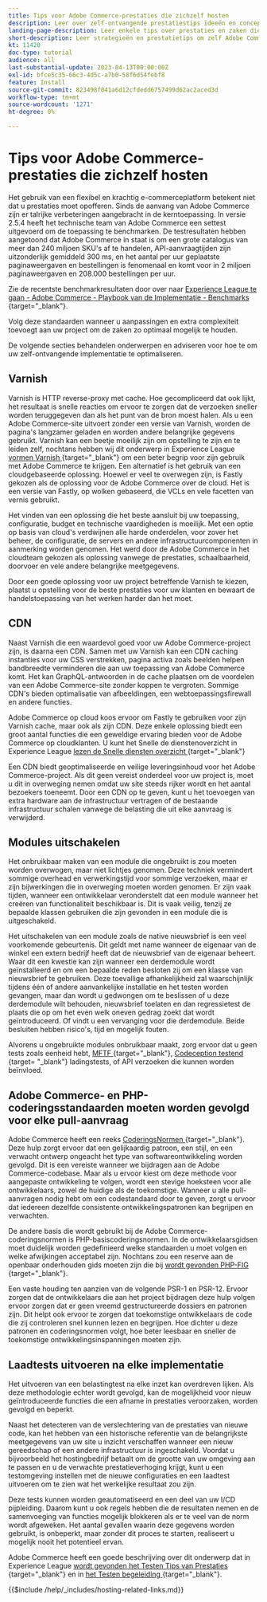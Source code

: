 ```yaml
---
title: Tips voor Adobe Commerce-prestaties die zichzelf hosten
description: Leer over zelf-ontvangende prestatiestips ideeën en concepten en beste praktijken om te overwegen.
landing-page-description: Leer enkele tips over prestaties en zaken die u in overweging kunt nemen wanneer u Adobe Commerce op uw eigen computer host.
short-description: Leer strategieën en prestatietips om zelf Adobe Commerce te hosten.
kt: 11420
doc-type: tutorial
audience: all
last-substantial-update: 2023-04-13T00:00:00Z
exl-id: bfce5c35-66c3-4d5c-a7b0-58f6d54febf8
feature: Install
source-git-commit: 823498f041a6d12cfdedd6757499d62ac2aced3d
workflow-type: tm+mt
source-wordcount: '1271'
ht-degree: 0%

---
```


# Tips voor Adobe Commerce-prestaties die zichzelf hosten

Het gebruik van een flexibel en krachtig e-commerceplatform betekent niet dat u prestaties moet opofferen. Sinds de aanvang van Adobe Commerce zijn er talrijke verbeteringen aangebracht in de kerntoepassing. In versie 2.5.4 heeft het technische team van Adobe Commerce een settest uitgevoerd om de toepassing te benchmarken. De testresultaten hebben aangetoond dat Adobe Commerce in staat is om een grote catalogus van meer dan 240 miljoen SKU&#39;s af te handelen, API-aanvraagtijden zijn uitzonderlijk gemiddeld 300 ms, en het aantal per uur geplaatste paginaweergaven en bestellingen is fenomenaal en komt voor in 2 miljoen paginaweergaven en 208.000 bestellingen per uur.

Zie de recentste benchmarkresultaten door over naar [ Experience League te gaan - Adobe Commerce - Playbook van de Implementatie - Benchmarks ](https://experienceleague.adobe.com/docs/commerce-operations/implementation-playbook/infrastructure/performance/benchmarks.html) {target="_blank"}.

Volg deze standaarden wanneer u aanpassingen en extra complexiteit toevoegt aan uw project om de zaken zo optimaal mogelijk te houden.

De volgende secties behandelen onderwerpen en adviseren voor hoe te om uw zelf-ontvangende implementatie te optimaliseren.

## Varnish

Varnish is HTTP reverse-proxy met cache. Hoe gecompliceerd dat ook lijkt, het resultaat is snelle reacties om ervoor te zorgen dat de verzoeken sneller worden teruggegeven dan als het punt van de bron moest halen. Als u een Adobe Commerce-site uitvoert zonder een versie van Varnish, worden de pagina&#39;s langzamer geladen en worden andere belangrijke gegevens gebruikt. Varnish kan een beetje moeilijk zijn om opstelling te zijn en te leiden zelf, nochtans hebben wij dit onderwerp in Experience League [ vormen Varnish ](https://experienceleague.adobe.com/docs/commerce-operations/configuration-guide/cache/varnish/config-varnish.html) {target="_blank"} om een beter begrip voor zijn gebruik met Adobe Commerce te krijgen. Een alternatief is het gebruik van een cloudgebaseerde oplossing. Hoewel er veel te overwegen zijn, is Fastly gekozen als de oplossing voor de Adobe Commerce over de cloud. Het is een versie van Fastly, op wolken gebaseerd, die VCLs en vele facetten van vernis gebruikt.

Het vinden van een oplossing die het beste aansluit bij uw toepassing, configuratie, budget en technische vaardigheden is moeilijk. Met een optie op basis van cloud&#39;s verdwijnen alle harde onderdelen, voor zover het beheer, de configuratie, de servers en andere infrastructuurcomponenten in aanmerking worden genomen. Het werd door de Adobe Commerce in het cloudteam gekozen als oplossing vanwege de prestaties, schaalbaarheid, doorvoer en vele andere belangrijke meetgegevens.

Door een goede oplossing voor uw project betreffende Varnish te kiezen, plaatst u opstelling voor de beste prestaties voor uw klanten en bewaart de handelstoepassing van het werken harder dan het moet.

## CDN

Naast Varnish die een waardevol goed voor uw Adobe Commerce-project zijn, is daarna een CDN. Samen met uw Varnish kan een CDN caching instanties voor uw CSS verstrekken, pagina activa zoals beelden helpen bandbreedte verminderen die aan uw toepassing van Adobe Commerce komt. Het kan GraphQL-antwoorden in de cache plaatsen om de voordelen van een Adobe Commerce-site zonder koppen te vergroten. Sommige CDN&#39;s bieden optimalisatie van afbeeldingen, een webtoepassingsfirewall en andere functies.

Adobe Commerce op cloud koos ervoor om Fastly te gebruiken voor zijn Varnish cache, maar ook als zijn CDN. Deze enkele oplossing biedt een groot aantal functies die een geweldige ervaring bieden voor de Adobe Commerce op cloudklanten. U kunt het Snelle de dienstenoverzicht in Experience League [ lezen de Snelle diensten overzicht ](https://experienceleague.adobe.com/docs/commerce-cloud-service/user-guide/cdn/fastly.html) {target="_blank"}

Een CDN biedt geoptimaliseerde en veilige leveringsinhoud voor het Adobe Commerce-project. Als dit geen vereist onderdeel voor uw project is, moet u dit in overweging nemen omdat uw site steeds rijker wordt en het aantal bezoekers toeneemt. Door een CDN op te geven, kunt u het toevoegen van extra hardware aan de infrastructuur vertragen of de bestaande infrastructuur schalen vanwege de belasting die uit elke aanvraag is verwijderd.

## Modules uitschakelen

Het onbruikbaar maken van een module die ongebruikt is zou moeten worden overwogen, maar niet lichtjes genomen. Deze techniek vermindert sommige overhead en verwerkingstijd voor sommige verzoeken, maar er zijn bijwerkingen die in overweging moeten worden genomen. Er zijn vaak tijden, wanneer een ontwikkelaar veronderstelt dat een module wanneer het creëren van functionaliteit beschikbaar is. Dit is vaak veilig, tenzij ze bepaalde klassen gebruiken die zijn gevonden in een module die is uitgeschakeld.

Het uitschakelen van een module zoals de native nieuwsbrief is een veel voorkomende gebeurtenis. Dit geldt met name wanneer de eigenaar van de winkel een extern bedrijf heeft dat de nieuwsbrief van de eigenaar beheert. Waar dit een kwestie kan zijn wanneer een derdemodule wordt geïnstalleerd en om een bepaalde reden besloten zij om een klasse van nieuwsbrief te gebruiken. Deze toevallige afhankelijkheid zal waarschijnlijk tijdens één of andere aanvankelijke installatie en het testen worden gevangen, maar dan wordt u gedwongen om te beslissen of u deze derdemodule wilt behouden, nieuwsbrief toelaten en dan regressietest de plaats die op om het even welk oneven gedrag zoekt dat wordt geïntroduceerd. Of vindt u een vervanging voor die derdemodule. Beide besluiten hebben risico&#39;s, tijd en mogelijk fouten.

Alvorens u ongebruikte modules onbruikbaar maakt, zorg ervoor dat u geen tests zoals eenheid hebt, [ MFTF ](https://developer.adobe.com/commerce/cloud-tools/docker/test/application-testing/) {target="_blank"}, [ Codeception testend ](https://developer.adobe.com/commerce/cloud-tools/docker/test/code-testing/) {target= &quot;_blank&quot;} ladingstests, of API verzoeken die kunnen worden beïnvloed.

## Adobe Commerce- en PHP-coderingsstandaarden moeten worden gevolgd voor elke pull-aanvraag

Adobe Commerce heeft een reeks [ CoderingsNormen ](https://developer.adobe.com/commerce/php/coding-standards/) {target="_blank"}. Deze hulp zorgt ervoor dat een gelijkaardig patroon, een stijl, en een verwacht ontwerp ongeacht het type van softwareontwikkeling worden gevolgd. Dit is een vereiste wanneer we bijdragen aan de Adobe Commerce-codebase. Maar als u ervoor kiest om deze methode voor aangepaste ontwikkeling te volgen, wordt een stevige hoeksteen voor alle ontwikkelaars, zowel de huidige als de toekomstige. Wanneer u alle pull-aanvragen nodig hebt om een codestandaard door te geven, zorgt u ervoor dat iedereen dezelfde consistente ontwikkelingspatronen kan begrijpen en verwachten.

De andere basis die wordt gebruikt bij de Adobe Commerce-coderingsnormen is PHP-basiscoderingsnormen. In de ontwikkelaarsgidsen moet duidelijk worden gedefinieerd welke standaarden u moet volgen en welke afwijkingen acceptabel zijn. Nochtans zou een reserve aan de openbaar onderhouden gids moeten zijn die bij [ wordt gevonden PHP-FIG ](https://www.php-fig.org) {target="_blank"}.

Een vaste houding ten aanzien van de volgende PSR-1 en PSR-12. Ervoor zorgen dat de ontwikkelaars die aan het project bijdragen deze hulp volgen ervoor zorgen dat er geen vreemd gestructureerde dossiers en patronen zijn. Dit helpt ook ervoor te zorgen dat toekomstige ontwikkelaars de code die zij controleren snel kunnen lezen en begrijpen. Hoe dichter u deze patronen en coderingsnormen volgt, hoe beter leesbaar en sneller de toekomstige ontwikkelingsinspanningen moeten zijn.

## Laadtests uitvoeren na elke implementatie

Het uitvoeren van een belastingtest na elke inzet kan overdreven lijken. Als deze methodologie echter wordt gevolgd, kan de mogelijkheid voor nieuw geïntroduceerde functies die een afname in prestaties veroorzaken, worden gevolgd en beperkt.

Naast het detecteren van de verslechtering van de prestaties van nieuwe code, kan het hebben van een historische referentie van de belangrijkste meetgegevens van uw site u inzicht verschaffen wanneer een nieuw gereedschap of een andere infrastructuur is ingeschakeld. Voordat u bijvoorbeeld het hostingbedrijf betaalt om de grootte van uw omgeving aan te passen en u de verwachte prestatieverhoging krijgt, kunt u een testomgeving instellen met de nieuwe configuraties en een laadtest uitvoeren om te zien wat het werkelijke resultaat zou zijn.

Deze tests kunnen worden geautomatiseerd en een deel van uw I/CD pijpleiding. Daarom kunt u ook regels hebben die de resultaten nemen en de samenvoeging van functies mogelijk blokkeren als er te veel van de norm wordt afgeweken. Het aantal gevallen waarin deze gegevens worden gebruikt, is onbeperkt, maar zonder dit proces te starten, realiseert u mogelijk nooit het potentieel ervan.

Adobe Commerce heeft een goede beschrijving over dit onderwerp dat in Experience League [ wordt gevonden het Testen Tips van Prestaties ](https://experienceleague.adobe.com/docs/commerce-operations/deliver-commerce-at-scale/launch.html) {target="_blank"} en in [ het Testen begeleiding ](https://experienceleague.adobe.com/docs/commerce-cloud-service/user-guide/develop/test/guidance.html) {target="_blank"}.

{{$include /help/_includes/hosting-related-links.md}}
